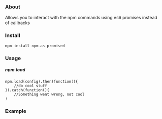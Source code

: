 ### About

Allows you to interact with the npm commands using es6 promises instead of callbacks

### Install

`npm install npm-as-promised`

### Usage

##### npm.load
```javscript
npm.load(config).then(function(){
    //do cool stuff
}).catch(function(){
    //Something went wrong, not cool
)

```

### Example 

